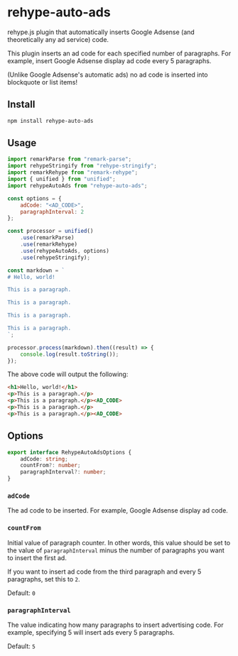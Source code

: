 # rehype-auto-ads

rehype.js plugin that automatically inserts Google Adsense (and theoretically any ad service) code.

This plugin inserts an ad code for each specified number of paragraphs. For example, insert Google Adsense display ad code every 5 paragraphs.

(Unlike Google Adsense's automatic ads) no ad code is inserted into blockquote or list items!

## Install

```bash
npm install rehype-auto-ads
```

## Usage

```javascript
import remarkParse from "remark-parse";
import rehypeStringify from "rehype-stringify";
import remarkRehype from "remark-rehype";
import { unified } from "unified";
import rehypeAutoAds from "rehype-auto-ads";

const options = {
    adCode: "<AD_CODE>",
    paragraphInterval: 2
};

const processor = unified()
    .use(remarkParse)
    .use(remarkRehype)
    .use(rehypeAutoAds, options)
    .use(rehypeStringify);

const markdown = `
# Hello, world!

This is a paragraph.

This is a paragraph.

This is a paragraph.

This is a paragraph.
`;

processor.process(markdown).then((result) => {
    console.log(result.toString());
});
```

The above code will output the following:

```markdown
<h1>Hello, world!</h1>
<p>This is a paragraph.</p>
<p>This is a paragraph.</p><AD_CODE>
<p>This is a paragraph.</p>
<p>This is a paragraph.</p><AD_CODE>
```

## Options

```typescript
export interface RehypeAutoAdsOptions {
    adCode: string;
    countFrom?: number;
    paragraphInterval?: number;
}
```

### ``adCode``

The ad code to be inserted. For example, Google Adsense display ad code.

### ``countFrom``

Initial value of paragraph counter. In other words, this value should be set to the value of ``paragraphInterval`` minus the number of paragraphs you want to insert the first ad.

If you want to insert ad code from the third paragraph and every 5 paragraphs, set this to ``2``.

Default: ``0``

### ``paragraphInterval``

The value indicating how many paragraphs to insert advertising code. For example, specifying 5 will insert ads every 5 paragraphs.

Default: ``5``
